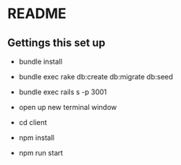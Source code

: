 # README

## Gettings this set up

* bundle install
* bundle exec rake db:create db:migrate db:seed
* bundle exec rails s -p 3001

* open up new terminal window
* cd client
* npm install
* npm run start
